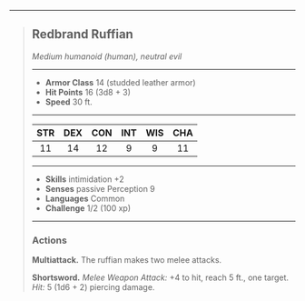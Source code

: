***
> ## Redbrand Ruffian
> *Medium humanoid (human), neutral evil*
> 
> ***
> 
> - **Armor Class** 14 (studded leather armor)
> - **Hit Points** 16 (3d8 + 3)
> - **Speed** 30 ft.
> 
> ***
> 
> |STR|DEX|CON|INT|WIS|CHA|
> |:---:|:---:|:---:|:---:|:---:|:---:|
> |11|14|12|9|9|11|
> 
> ***
> 
> - **Skills** intimidation +2
> - **Senses** passive Perception 9
> - **Languages** Common
> - **Challenge** 1/2 (100 xp)
> 
> ***
> 
> ### Actions
> **Multiattack.** The ruffian makes two melee attacks.
> 
> **Shortsword.** *Melee Weapon Attack:* +4 to hit, reach 5 ft., one target. *Hit:* 5 (1d6 + 2) piercing damage.